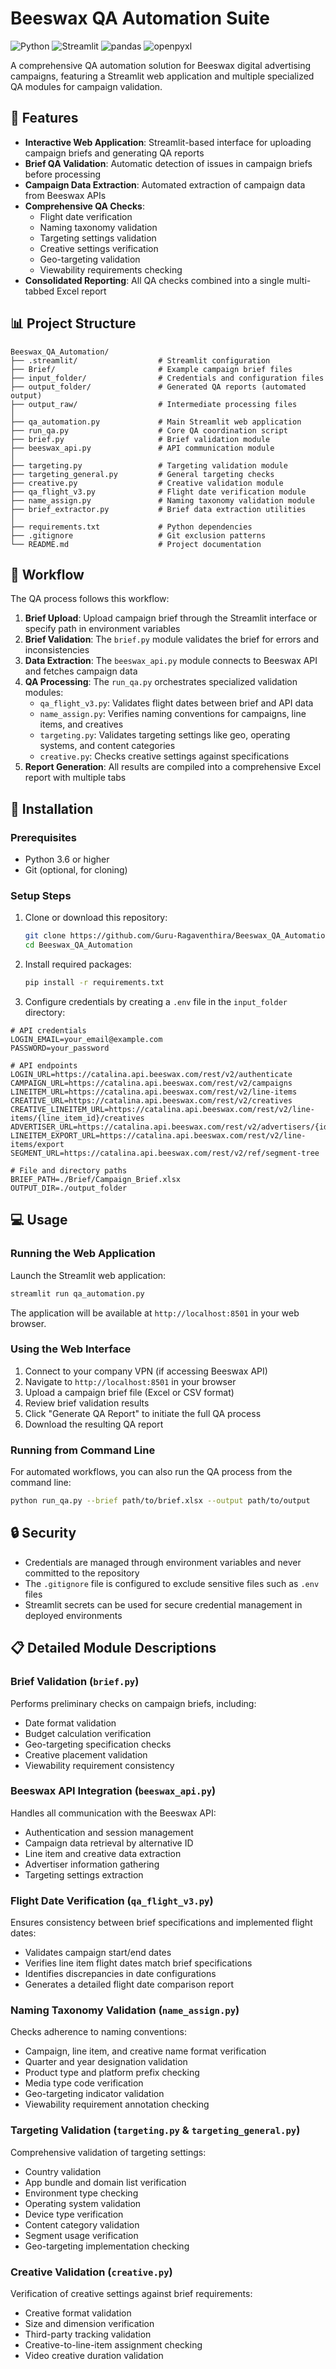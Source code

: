 # Beeswax QA Automation Suite

![Python](https://img.shields.io/badge/Python-3.6%2B-blue)
![Streamlit](https://img.shields.io/badge/Streamlit-1.24.0%2B-red)
![pandas](https://img.shields.io/badge/pandas-1.5.3%2B-green)
![openpyxl](https://img.shields.io/badge/openpyxl-3.1.2%2B-yellow)

A comprehensive QA automation solution for Beeswax digital advertising campaigns, featuring a Streamlit web application and multiple specialized QA modules for campaign validation.

## 🚀 Features

- **Interactive Web Application**: Streamlit-based interface for uploading campaign briefs and generating QA reports
- **Brief QA Validation**: Automatic detection of issues in campaign briefs before processing
- **Campaign Data Extraction**: Automated extraction of campaign data from Beeswax APIs
- **Comprehensive QA Checks**: 
  - Flight date verification
  - Naming taxonomy validation
  - Targeting settings validation
  - Creative settings verification
  - Geo-targeting validation
  - Viewability requirements checking
- **Consolidated Reporting**: All QA checks combined into a single multi-tabbed Excel report

## 📊 Project Structure

```
Beeswax_QA_Automation/
├── .streamlit/                  # Streamlit configuration
├── Brief/                       # Example campaign brief files
├── input_folder/                # Credentials and configuration files
├── output_folder/               # Generated QA reports (automated output)
├── output_raw/                  # Intermediate processing files
│
├── qa_automation.py             # Main Streamlit web application
├── run_qa.py                    # Core QA coordination script
├── brief.py                     # Brief validation module
├── beeswax_api.py               # API communication module
│
├── targeting.py                 # Targeting validation module
├── targeting_general.py         # General targeting checks
├── creative.py                  # Creative validation module
├── qa_flight_v3.py              # Flight date verification module
├── name_assign.py               # Naming taxonomy validation module
├── brief_extractor.py           # Brief data extraction utilities
│
├── requirements.txt             # Python dependencies
├── .gitignore                   # Git exclusion patterns
└── README.md                    # Project documentation
```

## 🔄 Workflow

The QA process follows this workflow:

1. **Brief Upload**: Upload campaign brief through the Streamlit interface or specify path in environment variables
2. **Brief Validation**: The `brief.py` module validates the brief for errors and inconsistencies
3. **Data Extraction**: The `beeswax_api.py` module connects to Beeswax API and fetches campaign data
4. **QA Processing**: The `run_qa.py` orchestrates specialized validation modules:
   - `qa_flight_v3.py`: Validates flight dates between brief and API data
   - `name_assign.py`: Verifies naming conventions for campaigns, line items, and creatives
   - `targeting.py`: Validates targeting settings like geo, operating systems, and content categories
   - `creative.py`: Checks creative settings against specifications
5. **Report Generation**: All results are compiled into a comprehensive Excel report with multiple tabs

## 🔧 Installation

### Prerequisites

- Python 3.6 or higher
- Git (optional, for cloning)

### Setup Steps

1. Clone or download this repository:
   ```bash
   git clone https://github.com/Guru-Ragaventhira/Beeswax_QA_Automation.git
   cd Beeswax_QA_Automation
   ```

2. Install required packages:
   ```bash
   pip install -r requirements.txt
   ```

3. Configure credentials by creating a `.env` file in the `input_folder` directory:
```
# API credentials
LOGIN_EMAIL=your_email@example.com
PASSWORD=your_password

# API endpoints
LOGIN_URL=https://catalina.api.beeswax.com/rest/v2/authenticate
CAMPAIGN_URL=https://catalina.api.beeswax.com/rest/v2/campaigns
LINEITEM_URL=https://catalina.api.beeswax.com/rest/v2/line-items
CREATIVE_URL=https://catalina.api.beeswax.com/rest/v2/creatives
CREATIVE_LINEITEM_URL=https://catalina.api.beeswax.com/rest/v2/line-items/{line_item_id}/creatives
ADVERTISER_URL=https://catalina.api.beeswax.com/rest/v2/advertisers/{id}
LINEITEM_EXPORT_URL=https://catalina.api.beeswax.com/rest/v2/line-items/export
SEGMENT_URL=https://catalina.api.beeswax.com/rest/v2/ref/segment-tree

# File and directory paths
BRIEF_PATH=./Brief/Campaign_Brief.xlsx
OUTPUT_DIR=./output_folder
   ```

## 💻 Usage

### Running the Web Application

Launch the Streamlit web application:

```bash
streamlit run qa_automation.py
```

The application will be available at `http://localhost:8501` in your web browser.

### Using the Web Interface

1. Connect to your company VPN (if accessing Beeswax API)
2. Navigate to `http://localhost:8501` in your browser
3. Upload a campaign brief file (Excel or CSV format)
4. Review brief validation results
5. Click "Generate QA Report" to initiate the full QA process
6. Download the resulting QA report

### Running from Command Line

For automated workflows, you can also run the QA process from the command line:

```bash
python run_qa.py --brief path/to/brief.xlsx --output path/to/output
```

## 🔒 Security

- Credentials are managed through environment variables and never committed to the repository
- The `.gitignore` file is configured to exclude sensitive files such as `.env` files
- Streamlit secrets can be used for secure credential management in deployed environments

## 📋 Detailed Module Descriptions

### Brief Validation (`brief.py`)

Performs preliminary checks on campaign briefs, including:
- Date format validation
- Budget calculation verification
- Geo-targeting specification checks
- Creative placement validation
- Viewability requirement consistency

### Beeswax API Integration (`beeswax_api.py`)

Handles all communication with the Beeswax API:
- Authentication and session management
- Campaign data retrieval by alternative ID
- Line item and creative data extraction
- Advertiser information gathering
- Targeting settings extraction

### Flight Date Verification (`qa_flight_v3.py`)

Ensures consistency between brief specifications and implemented flight dates:
- Validates campaign start/end dates
- Verifies line item flight dates match brief specifications
- Identifies discrepancies in date configurations
- Generates a detailed flight date comparison report

### Naming Taxonomy Validation (`name_assign.py`)

Checks adherence to naming conventions:
- Campaign, line item, and creative name format verification
- Quarter and year designation validation
- Product type and platform prefix checking
- Media type code verification
- Geo-targeting indicator validation
- Viewability requirement annotation checking

### Targeting Validation (`targeting.py` & `targeting_general.py`)

Comprehensive validation of targeting settings:
- Country validation
- App bundle and domain list verification
- Environment type checking
- Operating system validation
- Device type verification
- Content category validation
- Segment usage verification
- Geo-targeting implementation checking

### Creative Validation (`creative.py`)

Verification of creative settings against brief requirements:
- Creative format validation
- Size and dimension verification
- Third-party tracking validation
- Creative-to-line-item assignment checking
- Video creative duration validation

